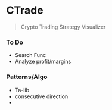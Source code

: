 # CTrade
> Crypto Trading Strategy Visualizer



### To Do
- Search Func
- Analyze profit/margins

### Patterns/Algo
- Ta-lib
- consecutive direction
- 
